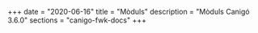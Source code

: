 +++
date        = "2020-06-16"
title       = "Mòduls"
description = "Mòduls Canigó 3.6.0"
sections    = "canigo-fwk-docs"
+++
